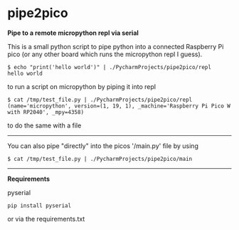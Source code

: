 # pipe2pico
**Pipe to a remote micropython repl via serial**

This is a small python script to pipe python into a connected Raspberry Pi pico (or any other board which runs the micropython repl I guess).


```
$ echo "print('hello world')" | ./PycharmProjects/pipe2pico/repl
hello world
```
to run a script on micropython by piping it into repl


```
$ cat /tmp/test_file.py | ./PycharmProjects/pipe2pico/repl
(name='micropython', version=(1, 19, 1), _machine='Raspberry Pi Pico W with RP2040', _mpy=4358)
```
to do the same with a file

----


You can also pipe "directly" into the picos '/main.py' file by using

```
$ cat /tmp/test_file.py | ./PycharmProjects/pipe2pico/main
```
----
**Requirements**

pyserial

```
pip install pyserial
```
or via the requirements.txt
